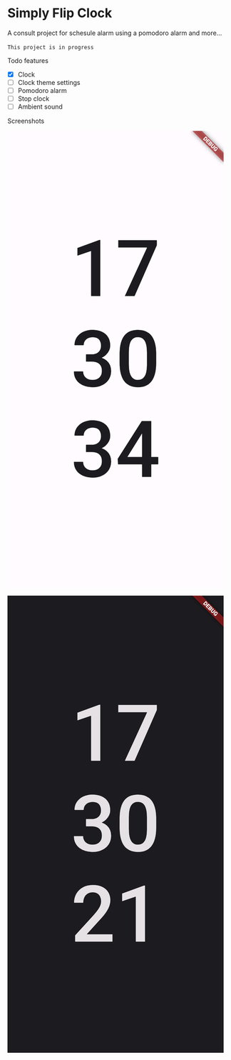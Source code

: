 # Simply Flip Clock

A consult project for schesule alarm using a pomodoro alarm and more...

`This project is in progress`

Todo features

- [x] Clock
- [ ] Clock theme settings
- [ ] Pomodoro alarm
- [ ] Stop clock
- [ ] Ambient sound

Screenshots

![](/screenshots/screenshot01.png)

![](/screenshots/screenshot02.png)
